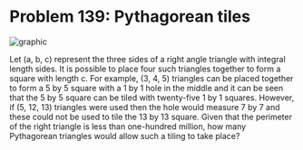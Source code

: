 # Problem 139: Pythagorean tiles

![graphic](img139.gif)

Let (a, b, c) represent the three sides of a right angle triangle with
integral length sides. It is possible to place four such triangles
together to form a square with length c. For example, (3, 4, 5)
triangles can be placed together to form a 5 by 5 square with a 1 by 1
hole in the middle and it can be seen that the 5 by 5 square can be
tiled with twenty-five 1 by 1 squares. However, if (5, 12, 13) triangles
were used then the hole would measure 7 by 7 and these could not be used
to tile the 13 by 13 square. Given that the perimeter of the right
triangle is less than one-hundred million, how many Pythagorean
triangles would allow such a tiling to take place?